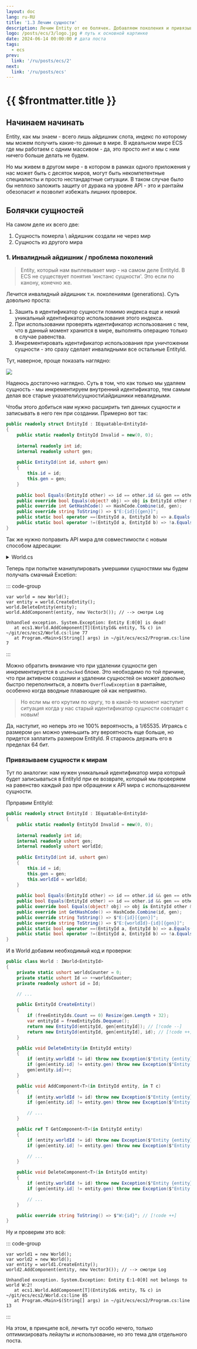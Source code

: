 ```yaml
---
layout: doc
lang: ru-RU
title: '1.3 Лечим сущности'
description: Лечим Entity от ее болячек. Добавляем поколения и привязываем к миру.
logo: /posts/ecs/3/logo.jpg # путь к основной картинке
date: 2024-06-14 00:00:00 # дата поста
tags:
  - ecs
prev:
  link: '/ru/posts/ecs/2' 
next:
  link: '/ru/posts/ecs'
---
```

# {{ $frontmatter.title }}

## Начинаем начинать

Entity, как мы знаем - всего лишь айдишник слота, индекс по которому мы можем получить какие-то данные в мире. В идеальном мире ECS где мы работаем с одним массивом - да, это просто инт и мы с ним ничего больше делать не будем.

Но мы живем в другом мире - в котором в рамках одного приложения у нас может быть с десяток миров, могут быть некомпетентные специалисты и просто нестандартные ситуации. В таком случае было бы неплохо заложить защиту от дурака на уровне API - это и рантайм обезопасит и позволит избежать лишних проверок.

## Болячки сущностей

На самом деле их всего две:
1. Сущность померла \ айдишник создали не через мир
2. Сущность из другого мира

### 1. Инвалидный айдишник / проблема поколений

> Entity, который нам выплевывает мир - на самом деле EntityId. В ECS не существует понятия 'инстанс сущности'.
> Это если по канону, конечно же.

Лечится инвалидный айдишник т.н. поколениями (generations). Суть довольно проста:
1. Зашить в идентификатор сущности помимо индекса еще и некий уникальный идентификатор использования этого индекса.
2. При использовании проверять идентификатор использования с тем, что в данный момент хранится в мире, выполнять операцию только в случае равенства.
3. Инкрементировать идентификатор использования при уничтожении сущности - это сразу сделает инвалидными все остальные EntityId.

Тут, наверное, проще показать наглядно:

![](1.svg)

Надеюсь достаточно наглядно. Суть в том, что как только мы удаляем сущность - мы инкрементируем внутренний идентификатор, тем самым делая все старые указатели\сущности\айдишники невалидными.

Чтобы этого добиться нам нужно расширить тип данных сущности и записывать в него ген при создании.
Примерно вот так:

```csharp
public readonly struct EntityId : IEquatable<EntityId>
{
    public static readonly EntityId Invalid = new(0, 0);
    
    internal readonly int id;
    internal readonly ushort gen;
    
    public EntityId(int id, ushort gen)
    {
        this.id = id;
        this.gen = gen;
    }
    
    public bool Equals(EntityId other) => id == other.id && gen == other.gen;
    public override bool Equals(object? obj) => obj is EntityId other && Equals(other);
    public override int GetHashCode() => HashCode.Combine(id, gen);
    public override string ToString() => $"E:{id}[{gen}]";
    public static bool operator ==(EntityId a, EntityId b) => a.Equals(b);
    public static bool operator !=(EntityId a, EntityId b) => !a.Equals(b);
}
```

Так же нужно поправить API мира для совместимости с новым способом адресации:

<details>
    <summary>World.cs</summary>

> Полный код можно найти тут [тут](https://github.com/blackbone/ecs/tree/main/ecs2)

```csharp

public class World : IWorld<EntityId>
{
    private bool[] isAlive;     // [!code --]
    private ushort[] gen;       // [!code ++]

    // ...

    public World(int entityCount = 256) => Resize(entityCount);

    private void Resize(in int size)
    {
        var initialSize = isAlive?.Length ?? 0; // [!code --]
        var initialSize = gen?.Length ?? 0;     // [!code ++]
        if (initialSize >= size) return;

        Array.Resize(ref isAlive, size);        // [!code --]
        Array.Resize(ref gen, size);            // [!code ++]

        // ...
    }

    // CRUD [C]reate :: world
    public EntityId CreateEntity()
    {
        if (freeEntityIds.Count == 0) Resize(isAlive.Length + 32);  // [!code --]
        var entity = freeEntityIds.Dequeue();                       // [!code --]
        isAlive[entity] = true;                                     // [!code --]
        return entity;                                              // [!code --]
        if (freeEntityIds.Count == 0) Resize(gen.Length + 32);      // [!code ++]
        var entityId = freeEntityIds.Dequeue();                     // [!code ++]
        return new EntityId(entityId, gen[entityId]);               // [!code ++]
    }

    // CRUD [D]elete :: world
    public void DeleteEntity(in EntityId entity)
    {
        isAlive[entity] = false;                                                            // [!code --]
        if (gen[entity.id] != entity.gen) throw new Exception($"Entity {entity} is dead!"); // [!code ++]
        unchecked                                                                           // [!code ++]
        {                                                                                   // [!code ++]
            gen[entity.id]++;                                                               // [!code ++]
        }                                                                                   // [!code ++]
    }

    // CRUD [C]reate :: entity
    public void AddComponent<T>(in int entityId, in T c)                                    // [!code --]
    public void AddComponent<T>(in EntityId entity, in T c)                                 // [!code ++]
    {
        if (gen[entity.id] != entity.gen) throw new Exception($"Entity {entity} is dead!"); // [!code ++]
        
        // ...
    }

    // CRUD [R]ead/[U]pdate :: entity
    public ref T GetComponent<T>(in int entityId)                                           // [!code --]
    public ref T GetComponent<T>(in EntityId entity)                                        // [!code ++]
    {
        if (gen[entity.id] != entity.gen) throw new Exception($"Entity {entity} is dead!"); // [!code ++]
        
        // ...
    }

    // CRUD [D]elete :: entity
    public void DeleteComponent<T>(in int entityId)                                         // [!code --]
    public void DeleteComponent<T>(in EntityId entity)                                      // [!code ++]
    {
        if (gen[entity.id] != entity.gen) throw new Exception($"Entity {entity} is dead!"); // [!code ++]
        
        // ...
    }
}

```

</details>

Теперь при попытке манипулировать умершими сущностями мы будем получать смачный Excetion:

::: code-group

```csharp{4} [Program.cs]
var world = new World();
var entity = world.CreateEntity();
world.DeleteEntity(entity);
world.AddComponent(entity, new Vector3()); // --> смотри Log
```

```log [Log]
Unhandled exception. System.Exception: Entity E:0[0] is dead!
   at ecs1.World.AddComponent[T](EntityId& entity, T& c) in ~/git/ecs/ecs2/World.cs:line 77
   at Program.<Main>$(String[] args) in ~/git/ecs/ecs2/Program.cs:line 7
```

:::

Можно обратить внимание что при удалении сущности gen инкрементируется в `unchecked` блоке.
Это необходимо по той причине, что при активном создании и удалении сущностей он может довольно быстро переполниться, а ловить `OverflowException` в рантайме, особенно когда вводные плавающие ой как неприятно.

> Но если мы его крутим по кругу, то в какой-то момент наступит ситуация когда у нас старый идентификатор сущности совпадет с новым!

Да, наступит, но неперь это не 100% вероятность, а 1/65535. Играясь с размером `gen` можно уменьшить эту вероятность еще больше, но придется заплатить размером EntityId. Я стараюсь держать его в пределах 64 бит.

### Привязываем cущности к мирам

Тут по аналогии: нам нужен уникальный идентификатор мира который будет записываться в EntityId при ее возврате, который мы проверяем на равенство каждый раз при обращении к API мира с испольщованием сущности.

Прправим EntityId:

```csharp
public readonly struct EntityId : IEquatable<EntityId>
{
    public static readonly EntityId Invalid = new(0, 0);
    
    internal readonly int id;
    internal readonly ushort gen;
    internal readonly ushort worldId;                                                                       // [!code ++]
    
    public EntityId(int id, ushort gen)
    {
        this.id = id;
        this.gen = gen;
        this.worldId = worldId;                                                                             // [!code ++]
    }
    
    public bool Equals(EntityId other) => id == other.id && gen == other.gen;                               // [!code --]
    public bool Equals(EntityId other) => id == other.id && gen == other.gen && worldId == other.worldId;   // [!code ++]
    public override bool Equals(object? obj) => obj is EntityId other && Equals(other);
    public override int GetHashCode() => HashCode.Combine(id, gen);
    public override string ToString() => $"E:{id}[{gen}]";                                                  // [!code --]
    public override string ToString() => $"E:{worldId}-{id}[{gen}]";                                        // [!code ++]
    public static bool operator ==(EntityId a, EntityId b) => a.Equals(b);
    public static bool operator !=(EntityId a, EntityId b) => !a.Equals(b);
}
```

И в World добавим необходимый код и проверки:

```csharp
public class World : IWorld<EntityId>
{
    private static ushort worldsCounter = 0;
    private static ushort Id => ++worldsCounter;
    private readonly ushort id = Id;

    // ...

    public EntityId CreateEntity()
    {
        if (freeEntityIds.Count == 0) Resize(gen.Length + 32);
        var entityId = freeEntityIds.Dequeue();
        return new EntityId(entityId, gen[entityId]); // [!code --]
        return new EntityId(entityId, gen[entityId], id); // [!code ++]
    }

    public void DeleteEntity(in EntityId entity)
    {
        if (entity.worldId != id) throw new Exception($"Entity {entity} not belongs to world {this}!"); // [!code ++]
        if (gen[entity.id] != entity.gen) throw new Exception($"Entity {entity} is dead!");
        gen[entity.id]++;
    }

    public void AddComponent<T>(in EntityId entity, in T c)
    {
        if (entity.worldId != id) throw new Exception($"Entity {entity} not belongs to world {this}!"); // [!code ++]
        if (gen[entity.id] != entity.gen) throw new Exception($"Entity {entity} is dead!");

        // ...
    }

    public ref T GetComponent<T>(in EntityId entity)
    {
        if (entity.worldId != id) throw new Exception($"Entity {entity} not belongs to world {this}!"); // [!code ++]
        if (gen[entity.id] != entity.gen) throw new Exception($"Entity {entity} is dead!");

        // ...
    }

    public void DeleteComponent<T>(in EntityId entity)
    {
        if (entity.worldId != id) throw new Exception($"Entity {entity} not belongs to world {this}!"); // [!code ++]
        if (gen[entity.id] != entity.gen) throw new Exception($"Entity {entity} is dead!");

        // ...
    }

    public override string ToString() => $"W:{id}"; // [!code ++]
}
```

Ну и проверим это всё:

::: code-group

```csharp{4} [Program.cs]
var world1 = new World();
var world2 = new World();
var entity = world1.CreateEntity();
world2.AddComponent(entity, new Vector3()); // --> смотри Log
```

```log [Log]
Unhandled exception. System.Exception: Entity E:1-0[0] not belongs to world W:2!
   at ecs1.World.AddComponent[T](EntityId& entity, T& c) in ~/git/ecs/ecs2/World.cs:line 85
   at Program.<Main>$(String[] args) in ~/git/ecs/ecs2/Program.cs:line 13
```

:::

На этом, в принципе всё, лечить тут особо нечего, только оптимизировать лейауты и использование, но это тема для отдельного поста.